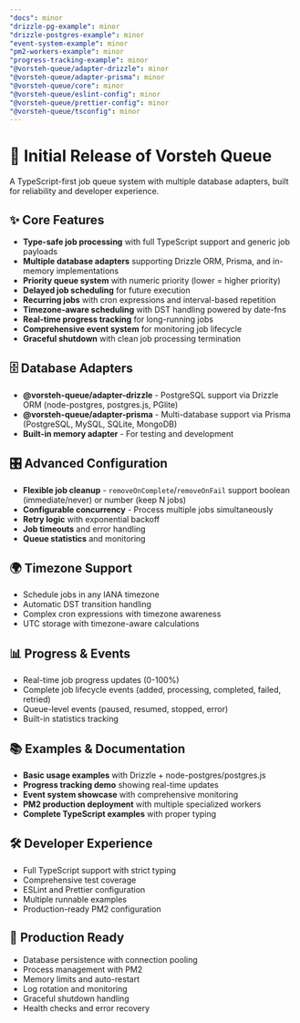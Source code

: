 ```yaml
---
"docs": minor
"drizzle-pg-example": minor
"drizzle-postgres-example": minor
"event-system-example": minor
"pm2-workers-example": minor
"progress-tracking-example": minor
"@vorsteh-queue/adapter-drizzle": minor
"@vorsteh-queue/adapter-prisma": minor
"@vorsteh-queue/core": minor
"@vorsteh-queue/eslint-config": minor
"@vorsteh-queue/prettier-config": minor
"@vorsteh-queue/tsconfig": minor
---
```


# 🚀 Initial Release of Vorsteh Queue

A TypeScript-first job queue system with multiple database adapters, built for reliability and developer experience.

## ✨ Core Features

- **Type-safe job processing** with full TypeScript support and generic job payloads
- **Multiple database adapters** supporting Drizzle ORM, Prisma, and in-memory implementations
- **Priority queue system** with numeric priority (lower = higher priority)
- **Delayed job scheduling** for future execution
- **Recurring jobs** with cron expressions and interval-based repetition
- **Timezone-aware scheduling** with DST handling powered by date-fns
- **Real-time progress tracking** for long-running jobs
- **Comprehensive event system** for monitoring job lifecycle
- **Graceful shutdown** with clean job processing termination

## 🗄️ Database Adapters

- **@vorsteh-queue/adapter-drizzle** - PostgreSQL support via Drizzle ORM (node-postgres, postgres.js, PGlite)
- **@vorsteh-queue/adapter-prisma** - Multi-database support via Prisma (PostgreSQL, MySQL, SQLite, MongoDB)
- **Built-in memory adapter** - For testing and development

## 🎛️ Advanced Configuration

- **Flexible job cleanup** - `removeOnComplete`/`removeOnFail` support boolean (immediate/never) or number (keep N jobs)
- **Configurable concurrency** - Process multiple jobs simultaneously
- **Retry logic** with exponential backoff
- **Job timeouts** and error handling
- **Queue statistics** and monitoring

## 🌍 Timezone Support

- Schedule jobs in any IANA timezone
- Automatic DST transition handling
- Complex cron expressions with timezone awareness
- UTC storage with timezone-aware calculations

## 📊 Progress & Events

- Real-time job progress updates (0-100%)
- Complete job lifecycle events (added, processing, completed, failed, retried)
- Queue-level events (paused, resumed, stopped, error)
- Built-in statistics tracking

## 📚 Examples & Documentation

- **Basic usage examples** with Drizzle + node-postgres/postgres.js
- **Progress tracking demo** showing real-time updates
- **Event system showcase** with comprehensive monitoring
- **PM2 production deployment** with multiple specialized workers
- **Complete TypeScript examples** with proper typing

## 🛠️ Developer Experience

- Full TypeScript support with strict typing
- Comprehensive test coverage
- ESLint and Prettier configuration
- Multiple runnable examples
- Production-ready PM2 configuration

## 🎯 Production Ready

- Database persistence with connection pooling
- Process management with PM2
- Memory limits and auto-restart
- Log rotation and monitoring
- Graceful shutdown handling
- Health checks and error recovery
